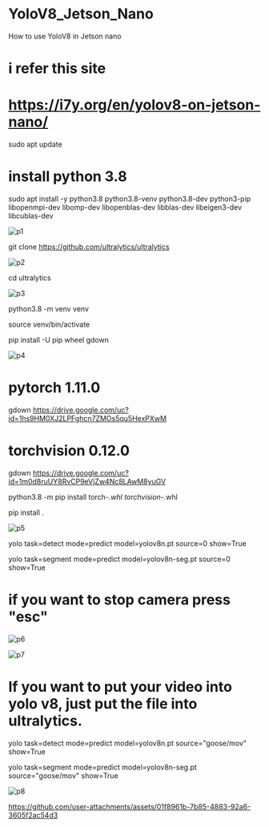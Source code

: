 # YoloV8_Jetson_Nano


How to use YoloV8 in Jetson nano


# i refer this site
# https://i7y.org/en/yolov8-on-jetson-nano/


sudo apt update


# install python 3.8


sudo apt install -y python3.8 python3.8-venv python3.8-dev python3-pip \
libopenmpi-dev libomp-dev libopenblas-dev libblas-dev libeigen3-dev libcublas-dev


![p1](https://github.com/user-attachments/assets/23df0d78-94ad-4638-b40e-651d180ad54a)

git clone https://github.com/ultralytics/ultralytics





![p2](https://github.com/user-attachments/assets/f55d3dca-3125-4d82-bc8f-5eb0b17234f3)


cd ultralytics



![p3](https://github.com/user-attachments/assets/5c7f943c-f89d-4a10-bc52-fad769dc88ac)

python3.8 -m venv venv


source venv/bin/activate


pip install -U pip wheel gdown



![p4](https://github.com/user-attachments/assets/bfc839f1-7fcc-4666-861e-a15ad200c280)


# pytorch 1.11.0


gdown https://drive.google.com/uc?id=1hs9HM0XJ2LPFghcn7ZMOs5qu5HexPXwM


# torchvision 0.12.0


gdown https://drive.google.com/uc?id=1m0d8ruUY8RvCP9eVjZw4Nc8LAwM8yuGV


python3.8 -m pip install torch-*.whl torchvision-*.whl


pip install .




![p5](https://github.com/user-attachments/assets/5a1952b5-3617-4fa1-a8e0-14724b878275)


yolo task=detect mode=predict model=yolov8n.pt source=0 show=True


yolo task=segment mode=predict model=yolov8n-seg.pt source=0 show=True

# if you want to stop camera press "esc"

![p6](https://github.com/user-attachments/assets/0abc136c-d8cd-48ed-92c8-35c920adb1f0)





![p7](https://github.com/user-attachments/assets/6a76f3bb-cee0-4255-a0f6-cf2f45ca8abf)


# If you want to put your video into yolo v8, just put the file into ultralytics.


yolo task=detect mode=predict model=yolov8n.pt source="goose/mov" show=True


yolo task=segment mode=predict model=yolov8n-seg.pt source="goose/mov" show=True


![p8](https://github.com/user-attachments/assets/f4baf021-d62b-4f43-9f56-c4172651f732)



https://github.com/user-attachments/assets/01f8961b-7b85-4883-92a6-3605f2ac54d3





